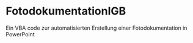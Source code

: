 # FotodokumentationIGB
Ein VBA code zur automatisierten Erstellung einer Fotodokumentation in PowerPoint
